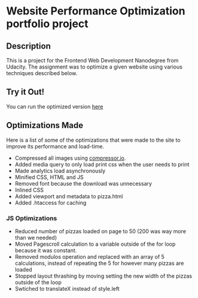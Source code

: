 # Website Performance Optimization portfolio project

## Description
This is a project for the Frontend Web Development Nanodegree from Udacity. The assignment was to optimize a given website using various techniques described below.

## Try it Out!
You can run the optimized version [here](https://mackpreston.github.io/frontend-nanodegree-mobile-portfolio/)

## Optimizations Made
Here is a list of some of the optimizations that were made to the site to improve its performance and load-time.

- Compressed all images using [compressor.io](https://compressor.io/compress).
- Added media query to only load print css when the user needs to print
- Made analytics load asynchronously
- Minified CSS, HTML and JS
- Removed font because the download was unnecessary
- Inlined CSS
- Added viewport and metadata to pizza.html
- Added .htaccess for caching

### JS Optimizations
- Reduced number of pizzas loaded on page to 50 (200 was way more than we needed)
- Moved Pagescroll calculation to a variable outside of the for loop because it was constant.
- Removed modulos operation and replaced with an array of 5 calculations, instead of repeating the 5 for however many pizzas are loaded
- Stopped layout thrashing by moving setting the new width of the pizzas outside of the loop
- Swtiched to translateX instead of style.left
